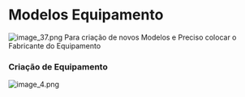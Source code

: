 # Modelos Equipamento
![image_37.png](image_37.png)
<warning> Para criação de novos Modelos e Preciso colocar o Fabricante do Equipamento 
</warning>


### Criação de  Equipamento
![image_4.png](image_4.png)